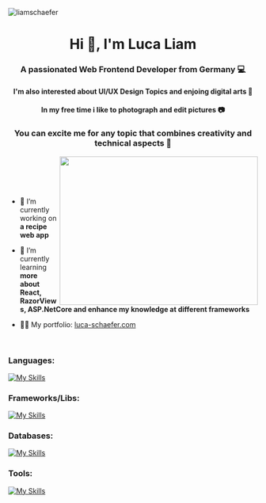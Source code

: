 
<p align="left"> <img src="https://komarev.com/ghpvc/?username=liamschaefer&label=Profile%20views&color=0e75b6&style=flat" alt="liamschaefer" /> </p>
<div>
<h1 align="center">Hi 👋, I'm Luca Liam</h1>
<h3 align="center">A passionated Web Frontend Developer from Germany 💻</h3>
<h4 align="center">I'm also interested about UI/UX Design Topics and enjoing digital arts 🎨 <br></h4> 
<h4 align="center">In my free time i like to photograph and edit pictures 📷<br></h4> 
<h3 align="center"> You can excite me for any topic that combines creativity and technical aspects 🤩</h3>
</div>


<img src="https://static.vecteezy.com/system/resources/previews/019/153/003/original/3d-minimal-programming-icon-coding-screen-web-development-concept-laptop-with-a-coding-screen-and-a-coding-icon-3d-illustration-png.png" width="400" height="300" align="right"/>

<br>
<br>
<br>
<br>

- 🔭 I’m currently working on **a recipe web app**

- 🌱 I’m currently learning **more about React, RazorViews, ASP.NetCore and enhance my knowledge at different frameworks**

- 👨‍💻 My portfolio: [luca-schaefer.com](https://luca-schaefer.com)

<br>

<h3 align="left">Languages:</h3>

[![My Skills](https://skillicons.dev/icons?i=js,ts,css,html,jquery,java,cs,dotnet&perline=10)](https://skillicons.dev)

<h3 align="left">Frameworks/Libs:</h3>

[![My Skills](https://skillicons.dev/icons?i=react,materialui,tailwind,bootstrap,spring,hibernate&perline=10)](https://skillicons.dev)

<h3 align="left">Databases:</h3>

[![My Skills](https://skillicons.dev/icons?i=mysql,mongodb)](https://skillicons.dev)

<h3 align="left">Tools:</h3>

[![My Skills](https://skillicons.dev/icons?i=git,gitlab,azure,idea,ps,rider,visualstudio,vscode&perline=10)](https://skillicons.dev)













